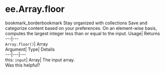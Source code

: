  
#  ee.Array.floor 
bookmark_borderbookmark Stay organized with collections  Save and categorize content based on your preferences.
On an element-wise basis, computes the largest integer less than or equal to the input. 
Usage| Returns  
---|---  
`Array.floor()`| Array  
Argument| Type| Details  
---|---|---  
this: `input`| Array| The input array.  
Was this helpful?
